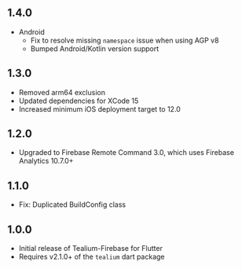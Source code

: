 ## 1.4.0
* Android 
    * Fix to resolve missing `namespace` issue when using AGP v8
    * Bumped Android/Kotlin version support

## 1.3.0
* Removed arm64 exclusion
* Updated dependencies for XCode 15
* Increased minimum iOS deployment target to 12.0

## 1.2.0
* Upgraded to Firebase Remote Command 3.0, which uses Firebase Analytics 10.7.0+

## 1.1.0

* Fix: Duplicated BuildConfig class

## 1.0.0

* Initial release of Tealium-Firebase for Flutter
* Requires v2.1.0+ of the `tealium` dart package
